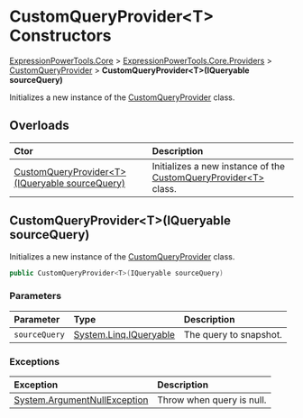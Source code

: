 ﻿# CustomQueryProvider&lt;T> Constructors

[ExpressionPowerTools.Core](ExpressionPowerTools.Core.a.md) > [ExpressionPowerTools.Core.Providers](ExpressionPowerTools.Core.Providers.n.md) > [CustomQueryProvider<T>](ExpressionPowerTools.Core.Providers.CustomQueryProvider`1.cs.md) > **CustomQueryProvider&lt;T>(IQueryable sourceQuery)**

Initializes a new instance of the [CustomQueryProvider<T>](ExpressionPowerTools.Core.Providers.CustomQueryProvider`1.cs.md) class.

## Overloads

| Ctor | Description |
| :-- | :-- |
| [CustomQueryProvider&lt;T>(IQueryable sourceQuery)](#ctor-0) | Initializes a new instance of the [CustomQueryProvider&lt;T>](ExpressionPowerTools.Core.Providers.CustomQueryProvider`1.cs.md) class. |

<a name="#ctor-0"></a>
## CustomQueryProvider&lt;T>(IQueryable sourceQuery)

Initializes a new instance of the [CustomQueryProvider<T>](ExpressionPowerTools.Core.Providers.CustomQueryProvider`1.cs.md) class.

```csharp
public CustomQueryProvider<T>(IQueryable sourceQuery)
```

### Parameters

| Parameter | Type | Description |
| :-- | :-- | :-- |
| `sourceQuery` | [System.Linq.IQueryable](https://docs.microsoft.com/dotnet/api/system.linq.iqueryable) | The query to snapshot. |

### Exceptions

| Exception | Description |
| :-- | :-- |
| [System.ArgumentNullException](https://docs.microsoft.com/dotnet/api/system.argumentnullexception) | Throw when query is null. |

